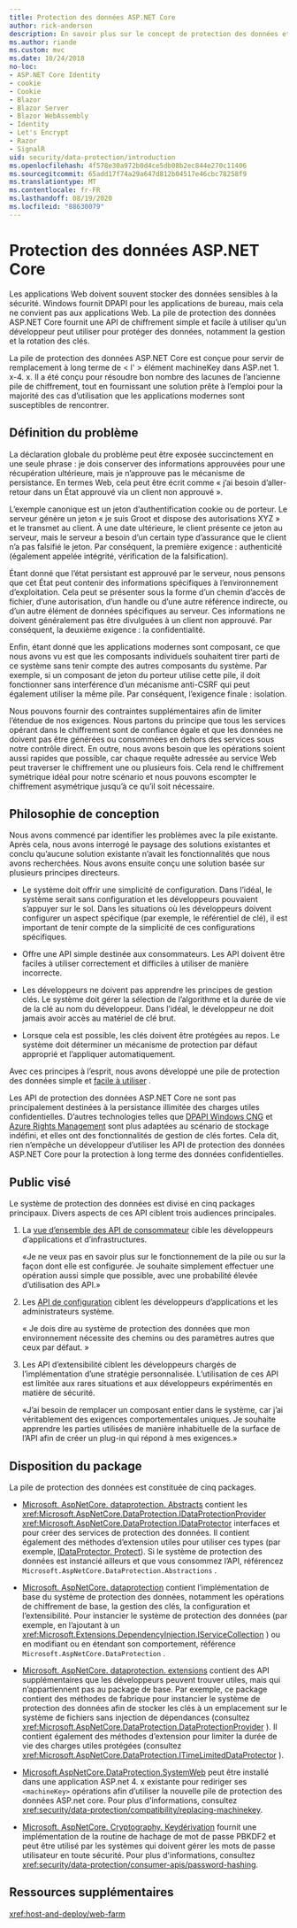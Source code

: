 ```yaml
---
title: Protection des données ASP.NET Core
author: rick-anderson
description: En savoir plus sur le concept de protection des données et les principes de conception des API de protection des données ASP.NET Core.
ms.author: riande
ms.custom: mvc
ms.date: 10/24/2018
no-loc:
- ASP.NET Core Identity
- cookie
- Cookie
- Blazor
- Blazor Server
- Blazor WebAssembly
- Identity
- Let's Encrypt
- Razor
- SignalR
uid: security/data-protection/introduction
ms.openlocfilehash: 4f578e30a972b0d4ce5db08b2ec844e270c11406
ms.sourcegitcommit: 65add17f74a29a647d812b04517e46cbc78258f9
ms.translationtype: MT
ms.contentlocale: fr-FR
ms.lasthandoff: 08/19/2020
ms.locfileid: "88630079"
---
```

# <a name="aspnet-core-data-protection"></a>Protection des données ASP.NET Core

Les applications Web doivent souvent stocker des données sensibles à la sécurité. Windows fournit DPAPI pour les applications de bureau, mais cela ne convient pas aux applications Web. La pile de protection des données ASP.NET Core fournit une API de chiffrement simple et facile à utiliser qu’un développeur peut utiliser pour protéger des données, notamment la gestion et la rotation des clés.

La pile de protection des données ASP.NET Core est conçue pour servir de remplacement à long terme de &lt; l' &gt; élément machineKey dans ASP.net 1. x-4. x. Il a été conçu pour résoudre bon nombre des lacunes de l’ancienne pile de chiffrement, tout en fournissant une solution prête à l’emploi pour la majorité des cas d’utilisation que les applications modernes sont susceptibles de rencontrer.

## <a name="problem-statement"></a>Définition du problème

La déclaration globale du problème peut être exposée succinctement en une seule phrase : je dois conserver des informations approuvées pour une récupération ultérieure, mais je n’approuve pas le mécanisme de persistance. En termes Web, cela peut être écrit comme « j’ai besoin d’aller-retour dans un État approuvé via un client non approuvé ».

L’exemple canonique est un jeton d’authentification cookie ou de porteur. Le serveur génère un jeton « je suis Groot et dispose des autorisations XYZ » et le transmet au client. À une date ultérieure, le client présente ce jeton au serveur, mais le serveur a besoin d’un certain type d’assurance que le client n’a pas falsifié le jeton. Par conséquent, la première exigence : authenticité (également appelée intégrité, vérification de la falsification).

Étant donné que l’état persistant est approuvé par le serveur, nous pensons que cet État peut contenir des informations spécifiques à l’environnement d’exploitation. Cela peut se présenter sous la forme d’un chemin d’accès de fichier, d’une autorisation, d’un handle ou d’une autre référence indirecte, ou d’un autre élément de données spécifiques au serveur. Ces informations ne doivent généralement pas être divulguées à un client non approuvé. Par conséquent, la deuxième exigence : la confidentialité.

Enfin, étant donné que les applications modernes sont composant, ce que nous avons vu est que les composants individuels souhaitent tirer parti de ce système sans tenir compte des autres composants du système. Par exemple, si un composant de jeton du porteur utilise cette pile, il doit fonctionner sans interférence d’un mécanisme anti-CSRF qui peut également utiliser la même pile. Par conséquent, l’exigence finale : isolation.

Nous pouvons fournir des contraintes supplémentaires afin de limiter l’étendue de nos exigences. Nous partons du principe que tous les services opérant dans le chiffrement sont de confiance égale et que les données ne doivent pas être générées ou consommées en dehors des services sous notre contrôle direct. En outre, nous avons besoin que les opérations soient aussi rapides que possible, car chaque requête adressée au service Web peut traverser le chiffrement une ou plusieurs fois. Cela rend le chiffrement symétrique idéal pour notre scénario et nous pouvons escompter le chiffrement asymétrique jusqu’à ce qu’il soit nécessaire.

## <a name="design-philosophy"></a>Philosophie de conception

Nous avons commencé par identifier les problèmes avec la pile existante. Après cela, nous avons interrogé le paysage des solutions existantes et conclu qu’aucune solution existante n’avait les fonctionnalités que nous avons recherchées. Nous avons ensuite conçu une solution basée sur plusieurs principes directeurs.

* Le système doit offrir une simplicité de configuration. Dans l’idéal, le système serait sans configuration et les développeurs pouvaient s’appuyer sur le sol. Dans les situations où les développeurs doivent configurer un aspect spécifique (par exemple, le référentiel de clé), il est important de tenir compte de la simplicité de ces configurations spécifiques.

* Offre une API simple destinée aux consommateurs. Les API doivent être faciles à utiliser correctement et difficiles à utiliser de manière incorrecte.

* Les développeurs ne doivent pas apprendre les principes de gestion clés. Le système doit gérer la sélection de l’algorithme et la durée de vie de la clé au nom du développeur. Dans l’idéal, le développeur ne doit jamais avoir accès au matériel de clé brut.

* Lorsque cela est possible, les clés doivent être protégées au repos. Le système doit déterminer un mécanisme de protection par défaut approprié et l’appliquer automatiquement.

Avec ces principes à l’esprit, nous avons développé une pile de protection des données simple et [facile à utiliser](xref:security/data-protection/using-data-protection) .

Les API de protection des données ASP.NET Core ne sont pas principalement destinées à la persistance illimitée des charges utiles confidentielles. D’autres technologies telles que [DPAPI Windows CNG](/windows/win32/seccng/cng-dpapi) et [Azure Rights Management](/rights-management/) sont plus adaptées au scénario de stockage indéfini, et elles ont des fonctionnalités de gestion de clés fortes. Cela dit, rien n’empêche un développeur d’utiliser les API de protection des données ASP.NET Core pour la protection à long terme des données confidentielles.

## <a name="audience"></a>Public visé

Le système de protection des données est divisé en cinq packages principaux. Divers aspects de ces API ciblent trois audiences principales.

1. La [vue d’ensemble des API de consommateur](xref:security/data-protection/consumer-apis/overview) cible les développeurs d’applications et d’infrastructures.

   «Je ne veux pas en savoir plus sur le fonctionnement de la pile ou sur la façon dont elle est configurée. Je souhaite simplement effectuer une opération aussi simple que possible, avec une probabilité élevée d’utilisation des API.»

2. Les [API de configuration](xref:security/data-protection/configuration/overview) ciblent les développeurs d’applications et les administrateurs système.

   « Je dois dire au système de protection des données que mon environnement nécessite des chemins ou des paramètres autres que ceux par défaut. »

3. Les API d’extensibilité ciblent les développeurs chargés de l’implémentation d’une stratégie personnalisée. L’utilisation de ces API est limitée aux rares situations et aux développeurs expérimentés en matière de sécurité.

   «J’ai besoin de remplacer un composant entier dans le système, car j’ai véritablement des exigences comportementales uniques. Je souhaite apprendre les parties utilisées de manière inhabituelle de la surface de l’API afin de créer un plug-in qui répond à mes exigences.»

## <a name="package-layout"></a>Disposition du package

La pile de protection des données est constituée de cinq packages.

* [Microsoft. AspNetCore. dataprotection. Abstracts](https://www.nuget.org/packages/Microsoft.AspNetCore.DataProtection.Abstractions/) contient les <xref:Microsoft.AspNetCore.DataProtection.IDataProtectionProvider> <xref:Microsoft.AspNetCore.DataProtection.IDataProtector> interfaces et pour créer des services de protection des données. Il contient également des méthodes d’extension utiles pour utiliser ces types (par exemple, [IDataProtector. Protect](xref:Microsoft.AspNetCore.DataProtection.DataProtectionCommonExtensions.Protect*)). Si le système de protection des données est instancié ailleurs et que vous consommez l’API, référencez `Microsoft.AspNetCore.DataProtection.Abstractions` .

* [Microsoft. AspNetCore. dataprotection](https://www.nuget.org/packages/Microsoft.AspNetCore.DataProtection/) contient l’implémentation de base du système de protection des données, notamment les opérations de chiffrement de base, la gestion des clés, la configuration et l’extensibilité. Pour instancier le système de protection des données (par exemple, en l’ajoutant à un <xref:Microsoft.Extensions.DependencyInjection.IServiceCollection> ) ou en modifiant ou en étendant son comportement, référence `Microsoft.AspNetCore.DataProtection` .

* [Microsoft. AspNetCore. dataprotection. extensions](https://www.nuget.org/packages/Microsoft.AspNetCore.DataProtection.Extensions/) contient des API supplémentaires que les développeurs peuvent trouver utiles, mais qui n’appartiennent pas au package de base. Par exemple, ce package contient des méthodes de fabrique pour instancier le système de protection des données afin de stocker les clés à un emplacement sur le système de fichiers sans injection de dépendances (consultez <xref:Microsoft.AspNetCore.DataProtection.DataProtectionProvider> ). Il contient également des méthodes d’extension pour limiter la durée de vie des charges utiles protégées (consultez <xref:Microsoft.AspNetCore.DataProtection.ITimeLimitedDataProtector> ).

* [Microsoft.AspNetCore.DataProtection.SystemWeb](https://www.nuget.org/packages/Microsoft.AspNetCore.DataProtection.SystemWeb/) peut être installé dans une application ASP.net 4. x existante pour rediriger ses `<machineKey>` opérations afin d’utiliser la nouvelle pile de protection des données ASP.net core. Pour plus d'informations, consultez <xref:security/data-protection/compatibility/replacing-machinekey>.

* [Microsoft. AspNetCore. Cryptography. Keydérivation](https://www.nuget.org/packages/Microsoft.AspNetCore.Cryptography.KeyDerivation/) fournit une implémentation de la routine de hachage de mot de passe PBKDF2 et peut être utilisé par les systèmes qui doivent gérer les mots de passe utilisateur en toute sécurité. Pour plus d'informations, consultez <xref:security/data-protection/consumer-apis/password-hashing>.

## <a name="additional-resources"></a>Ressources supplémentaires

<xref:host-and-deploy/web-farm>
